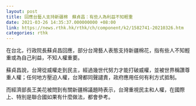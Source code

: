 ```yaml
---
layout: post
title: 回應台藝人支持新疆棉　蘇貞昌：有些人為利益不知輕重
date: 2021-03-26 14:35:37.000000000 +08:00
link: https://news.rthk.hk/rthk/ch/component/k2/1582741-20210326.htm
categories: rthk
---
```


在台北，行政院長蘇貞昌回應，部分台灣藝人表態支持新疆棉花，指有些人不知輕重或為自己利益，不知人權重要。

蘇貞昌說，台灣從威權走到民主，經過幾世代努力才能打破威權，並被世界稱讚尊重人權；任何地方壓迫人權，台灣都同聲譴責，政府應用任何有利方式抵制。

而經濟部長王美花被問到有關新疆棉議題時表示，台灣重視民主和人權，在國際上、特別是聯合國如果有什麼做法，都會參考。
